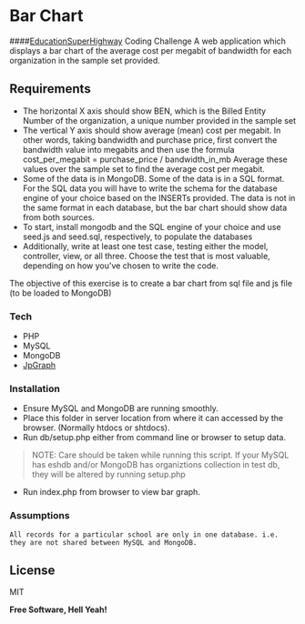 # Bar Chart
####[EducationSuperHighway] Coding Challenge
A web application which displays a bar chart of the average cost per megabit of bandwidth for each organization in the sample set provided.

## Requirements
- The horizontal X axis should show BEN, which is the Billed Entity Number of the organization, a unique number provided in the sample set
- The vertical Y axis should show average (mean) cost per megabit. In other words, taking bandwidth and purchase price, first convert the bandwidth value into megabits and then use the formula cost_per_megabit = purchase_price / bandwidth_in_mb
 Average these values over the sample set to find the average cost per megabit.
- Some of the data is in MongoDB. Some of the data is in a SQL format. For the SQL data you will have to write the schema for the database engine of your choice based on the INSERTs provided. The data is not in the same format in each database, but the bar chart should show data from both sources.
- To start, install mongodb and the SQL engine of your choice and use seed.js and seed.sql, respectively, to populate the databases
- Additionally, write at least one test case, testing either the model, controller, view, or all three. Choose the test that is most valuable, depending on how you've chosen to write the code.

The objective of this exercise is to create a bar chart from sql file and js file (to be loaded to MongoDB)

### Tech
* PHP
* MySQL
* MongoDB
* [JpGraph]

### Installation
* Ensure MySQL and MongoDB are running smoothly.
* Place this folder in server location from where it can accessed by the browser. (Normally htdocs or shtdocs). 
* Run db/setup.php either from command line or browser to setup data. 

 > NOTE: Care should be taken while running this script. If your MySQL has eshdb and/or MongoDB has organiztions collection in test db, they will be altered by running setup.php  

* Run index.php from browser to view bar graph.

### Assumptions
    All records for a particular school are only in one database. i.e. they are not shared between MySQL and MongoDB.

License
----
MIT


**Free Software, Hell Yeah!**

[EducationSuperHighway]:http://www.educationsuperhighway.org/
[JpGraph]:http://jpgraph.net/
